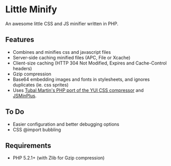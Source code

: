 # Little Minify #

An awesome little CSS and JS minifier written in PHP.

## Features ##

- Combines and minifies css and javascript files
- Server-side caching minified files (APC, File or Xcache)
- Client-size caching (HTTP 304 Not Modified, Expires and Cache-Control headers)
- Gzip compression
- Base64 embedding images and fonts in stylesheets, and ignores duplicates (ie. css sprites)
- Uses [Tubal Martin's PHP port of the YUI CSS compressor](https://github.com/tubalmartin/YUI-CSS-compressor-PHP-port) and [JSMinPlus](http://crisp.tweakblogs.net/blog/cat/716).

## To Do ##

- Easier configuration and better debugging options
- CSS @import bubbling

## Requirements ##

- PHP 5.2.1+ (with Zlib for Gzip compression)